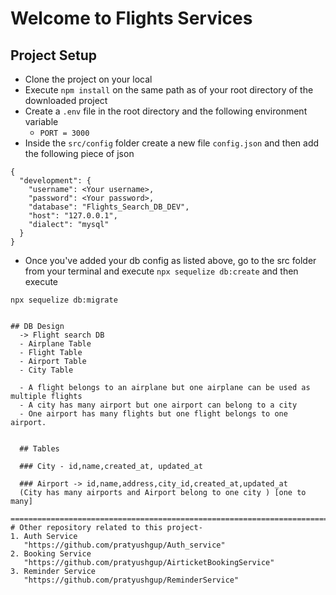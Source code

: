 # Welcome to Flights Services

## Project Setup
- Clone the project on your local
- Execute `npm install` on the same path as of your root directory of the downloaded project
- Create a `.env` file in the root directory and the following environment variable
    - `PORT = 3000`
- Inside the `src/config` folder create a new file `config.json` and then add the following piece of json


```
{
  "development": {
    "username": <Your username>,
    "password": <Your password>,
    "database": "Flights_Search_DB_DEV",
    "host": "127.0.0.1",
    "dialect": "mysql"
  }
}

```

- Once you've added your db config as listed above, go to the src folder from your terminal and execute `npx sequelize db:create`
and then execute

`npx sequelize db:migrate`
```

## DB Design
  -> Flight search DB
  - Airplane Table 
  - Flight Table
  - Airport Table 
  - City Table

  - A flight belongs to an airplane but one airplane can be used as multiple flights
  - A city has many airport but one airport can belong to a city
  - One airport has many flights but one flight belongs to one airport.


  ## Tables

  ### City - id,name,created_at, updated_at

  ### Airport -> id,name,address,city_id,created_at,updated_at
  (City has many airports and Airport belong to one city ) [one to many]
  
=======================================================================================================================================================================
# Other repository related to this project-
1. Auth Service
   "https://github.com/pratyushgup/Auth_service"
2. Booking Service
   "https://github.com/pratyushgup/AirticketBookingService"
3. Reminder Service
   "https://github.com/pratyushgup/ReminderService"
